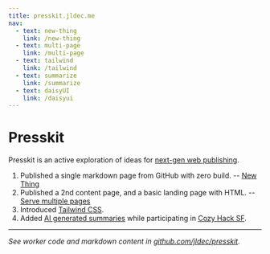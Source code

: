 ```yaml
---
title: presskit.jldec.me
nav:
  - text: new-thing
    link: /new-thing
  - text: multi-page
    link: /multi-page
  - text: tailwind
    link: /tailwind
  - text: summarize
    link: /summarize
  - text: daisyUI
    link: /daisyui
---
```


# Presskit
Presskit is an active exploration of ideas for [next-gen web publishing](https://jldec.me/blog/what-web-publishing-should-be-like).

1. Published a single markdown page from GitHub with zero build. -- [New Thing](new-thing)
2. Published a 2nd content page, and a basic landing page with HTML. -- [Serve multiple pages](multi-page)
3. Introduced [Tailwind CSS](tailwind).
4. Added [AI generated summaries](https://presskit.jldec.me/summarize) while participating in [Cozy Hack SF](https://lu.ma/wco3g23k?tk=5aQXWb).

---
_See worker code and markdown content in [github.com/jldec/presskit](https://github.com/jldec/presskit)._
